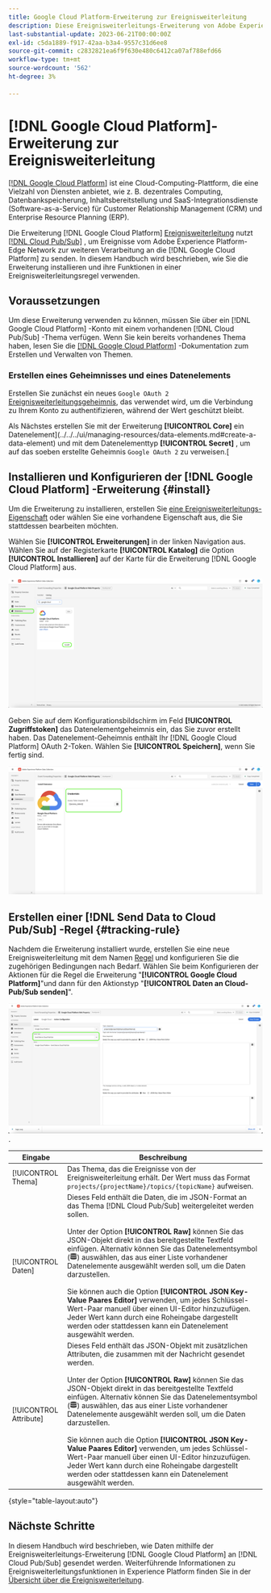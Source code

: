 ```yaml
---
title: Google Cloud Platform-Erweiterung zur Ereignisweiterleitung
description: Diese Ereignisweiterleitungs-Erweiterung von Adobe Experience Platform sendet Edge Network-Ereignisse an Google Cloud Platform.
last-substantial-update: 2023-06-21T00:00:00Z
exl-id: c5da1889-f917-42aa-b3a4-9557c31d6ee8
source-git-commit: c2832821ea6f9f630e480c6412ca07af788efd66
workflow-type: tm+mt
source-wordcount: '562'
ht-degree: 3%

---
```


# [!DNL Google Cloud Platform]-Erweiterung zur Ereignisweiterleitung

[[!DNL Google Cloud Platform]](https://cloud.google.com/) ist eine Cloud-Computing-Plattform, die eine Vielzahl von Diensten anbietet, wie z. B. dezentrales Computing, Datenbankspeicherung, Inhaltsbereitstellung und SaaS-Integrationsdienste (Software-as-a-Service) für Customer Relationship Management (CRM) und Enterprise Resource Planning (ERP).

Die Erweiterung [!DNL Google Cloud Platform] [ Ereignisweiterleitung](../../../ui/event-forwarding/overview.md) nutzt [[!DNL Cloud Pub/Sub]](https://cloud.google.com/pubsub) , um Ereignisse vom Adobe Experience Platform-Edge Network zur weiteren Verarbeitung an die [!DNL Google Cloud Platform] zu senden. In diesem Handbuch wird beschrieben, wie Sie die Erweiterung installieren und ihre Funktionen in einer Ereignisweiterleitungsregel verwenden.

## Voraussetzungen

Um diese Erweiterung verwenden zu können, müssen Sie über ein [!DNL Google Cloud Platform] -Konto mit einem vorhandenen [!DNL Cloud Pub/Sub] -Thema verfügen. Wenn Sie kein bereits vorhandenes Thema haben, lesen Sie die [[!DNL Google Cloud Platform]](https://cloud.google.com/pubsub/docs/create-topic) -Dokumentation zum Erstellen und Verwalten von Themen.

### Erstellen eines Geheimnisses und eines Datenelements

Erstellen Sie zunächst ein neues `Google OAuth 2` [Ereignisweiterleitungsgeheimnis](../../../ui/event-forwarding/secrets.md), das verwendet wird, um die Verbindung zu Ihrem Konto zu authentifizieren, während der Wert geschützt bleibt.

Als Nächstes erstellen Sie mit der Erweiterung **[!UICONTROL Core]** ein Datenelement](../../../ui/managing-resources/data-elements.md#create-a-data-element) und mit dem Datenelementtyp **[!UICONTROL Secret]** , um auf das soeben erstellte Geheimnis `Google OAuth 2` zu verweisen.[

## Installieren und Konfigurieren der [!DNL Google Cloud Platform] -Erweiterung {#install}

Um die Erweiterung zu installieren, erstellen Sie [eine Ereignisweiterleitungs-Eigenschaft](../../../ui/event-forwarding/overview.md#properties) oder wählen Sie eine vorhandene Eigenschaft aus, die Sie stattdessen bearbeiten möchten.

Wählen Sie **[!UICONTROL Erweiterungen]** in der linken Navigation aus. Wählen Sie auf der Registerkarte **[!UICONTROL Katalog]** die Option **[!UICONTROL Installieren]** auf der Karte für die Erweiterung [!DNL Google Cloud Platform] aus.

![Die Katalogerweiterung [!DNL Google Cloud Platform], die die Installation hervorhebt.](../../../images/extensions/server/google-cloud-platform/install-extension.png)

Geben Sie auf dem Konfigurationsbildschirm im Feld **[!UICONTROL Zugriffstoken]** das Datenelementgeheimnis ein, das Sie zuvor erstellt haben. Das Datenelement-Geheimnis enthält Ihr [!DNL Google Cloud Platform] OAuth 2-Token. Wählen Sie **[!UICONTROL Speichern]**, wenn Sie fertig sind.

![Die Konfigurationsseite der [!DNL Google Cloud Platform] Erweiterung.](../../../images/extensions/server/google-cloud-platform/configure-extension.png)

## Erstellen einer [!DNL Send Data to Cloud Pub/Sub] -Regel {#tracking-rule}

Nachdem die Erweiterung installiert wurde, erstellen Sie eine neue Ereignisweiterleitung mit dem Namen [Regel](../../../ui/managing-resources/rules.md) und konfigurieren Sie die zugehörigen Bedingungen nach Bedarf. Wählen Sie beim Konfigurieren der Aktionen für die Regel die Erweiterung &quot;**[!UICONTROL Google Cloud Platform]**&quot;und dann für den Aktionstyp &quot;**[!UICONTROL Daten an Cloud-Pub/Sub senden]**&quot;.

![Die Aktionskonfigurationsansicht für [!UICONTROL Google Cloud Platform], wobei die Aktion hervorgehoben ist und [!UICONTROL Daten an Cloud-Pub/Sub senden]](../../../images/extensions/server/google-cloud-platform/event-action.png).

| Eingabe | Beschreibung |
| --- | --- |
| [!UICONTROL Thema] | Das Thema, das die Ereignisse von der Ereignisweiterleitung erhält. Der Wert muss das Format `projects/{projectName}/topics/{topicName}` aufweisen. |
| [!UICONTROL Daten] | Dieses Feld enthält die Daten, die im JSON-Format an das Thema [!DNL Cloud Pub/Sub] weitergeleitet werden sollen.<br><br>Unter der Option **[!UICONTROL Raw]** können Sie das JSON-Objekt direkt in das bereitgestellte Textfeld einfügen. Alternativ können Sie das Datenelementsymbol (![Datensatzsymbol](/help/images/icons/database.png)) auswählen, das aus einer Liste vorhandener Datenelemente ausgewählt werden soll, um die Daten darzustellen.<br><br>Sie können auch die Option **[!UICONTROL JSON Key-Value Paares Editor]** verwenden, um jedes Schlüssel-Wert-Paar manuell über einen UI-Editor hinzuzufügen. Jeder Wert kann durch eine Roheingabe dargestellt werden oder stattdessen kann ein Datenelement ausgewählt werden. |
| [!UICONTROL Attribute] | Dieses Feld enthält das JSON-Objekt mit zusätzlichen Attributen, die zusammen mit der Nachricht gesendet werden.<br><br>Unter der Option **[!UICONTROL Raw]** können Sie das JSON-Objekt direkt in das bereitgestellte Textfeld einfügen. Alternativ können Sie das Datenelementsymbol (![Datensatzsymbol](/help/images/icons/database.png)) auswählen, das aus einer Liste vorhandener Datenelemente ausgewählt werden soll, um die Daten darzustellen.<br><br>Sie können auch die Option **[!UICONTROL JSON Key-Value Paares Editor]** verwenden, um jedes Schlüssel-Wert-Paar manuell über einen UI-Editor hinzuzufügen. Jeder Wert kann durch eine Roheingabe dargestellt werden oder stattdessen kann ein Datenelement ausgewählt werden. |

{style="table-layout:auto"}

## Nächste Schritte

In diesem Handbuch wird beschrieben, wie Daten mithilfe der Ereignisweiterleitungs-Erweiterung [!DNL Google Cloud Platform] an [!DNL Cloud Pub/Sub] gesendet werden. Weiterführende Informationen zu Ereignisweiterleitungsfunktionen in Experience Platform finden Sie in der [Übersicht über die Ereignisweiterleitung](../../../ui/event-forwarding/overview.md).
